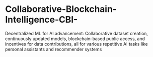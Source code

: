 # Collaborative-Blockchain-Intelligence-CBI-
Decentralized ML for AI advancement: Collaborative dataset creation, continuously updated models, blockchain-based public access, and incentives for data contributions, all for various repetitive AI tasks like personal assistants and recommender systems

